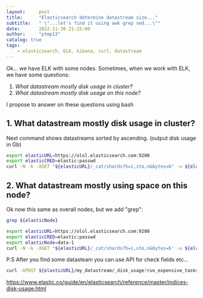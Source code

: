 ```yaml
---
layout:     post
title:      "Elasticsearch determine datastream size..."
subtitle:   " \"...let's find it using awk grep sed...\""
date:       2022-11-30 21:15:00
author:     "ptmp13"
catalog: true
tags:
    - elasticsearch, ELK, kibana, curl, datastream
---
```


Ok... we have ELK with some nodes.
Sometimes, when we work with ELK, we have some questions:
1. *What datastream mostly disk usage in cluster?*
2. *What datastream mostly disk usage on this node?*


I propose to answer on these questions using bash

## 1. What datastream mostly disk usage in cluster?

Next command shows datastreams sorted by ascending. (output disk usage in Gb)

```bash
export elasticURL=https://olol.elasticsearch.com:9200
export elasticCRED=elastic:passwd
curl -N -k -XGET "${elasticURL}/_cat/shards?h=i,sto,n&bytes=b" -u ${elasticCRED}|tac|grep "\.ds-"|gawk -v OFMT='%.5f' '{sub(/-[^-]*-[^-]*$/,"",$1); a[$1]+=$2;} END {for(i in a){print sprintf("%.15f", a[i]/1024/1024/1024/1024*1e3),i }}'|sort -k 1 -n
```


## 2. What datastream mostly using space on this node?

Ok now this same as overall nodes, but we add "grep": 
```bash
grep ${elasticNode}
```

```bash
export elasticURL=https://olol.elasticsearch.com:9200
export elasticCRED=elastic:passwd
export elasticNode=data-1
curl -N -k -XGET "${elasticURL}/_cat/shards?h=i,sto,n&bytes=b' -u ${elasticCRED}|tac|grep ${elasticNode}|grep "\.ds-"|gawk -v OFMT='%.5f' '{sub(/-[^-]*-[^-]*$/,"",$1); a[$1]+=$2;} END {for(i in a){print sprintf("%.15f", a[i]/1024/1024/1024*1e3),i }}'|sort -k 1 -n
````


P.S After you find some datasteam you can use API for check fields etc...

```bash
curl -XPOST ${elasticURL}/my_datastream/_disk_usage?run_expensive_tasks=true
```
https://www.elastic.co/guide/en/elasticsearch/reference/master/indices-disk-usage.html